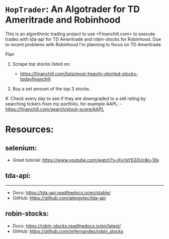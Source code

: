 # `HopTrader`: An Algotrader for TD Ameritrade and Robinhood

This is an algorithmic trading project to use <Financhill.com> to execute trades with tda-api for TD Ameritrade and robin-stocks for Robinhood. Due to recent problems with Robinhood I'm planning to focus on TD Ameritrade.

Plan
1. Scrape top stocks listed on:

    - https://financhill.com/lists/most-heavily-shorted-stocks-todayfinanchill
    
2. Buy a set amount of the top 3 stocks.

#. Check every day to see if they are downgraded to a sell rating by searching tickers from my portfolio, for example AAPL:
    - https://financhill.com/search/stock-score/AAPL

# Resources:

## selenium:

- Great tutorial: <https://www.youtube.com/watch?v=Xjv1sY630Uc&t=19s>

## tda-api:

---

- Docs: <https://tda-api.readthedocs.io/en/stable/>
- GitHub: <https://github.com/alexgolec/tda-api>

## robin-stocks:

- Docs: <https://robin-stocks.readthedocs.io/en/latest/>
- GitHub: <https://github.com/jmfernandes/robin_stocks>
